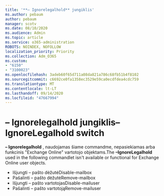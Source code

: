 ```yaml
---
title: '**– Ignorelegalhold** jungiklis'
ms.author: pebaum
author: pebaum
manager: scotv
ms.date: 08/10/2020
ms.audience: Admin
ms.topic: article
ms.service: o365-administration
ROBOTS: NOINDEX, NOFOLLOW
localization_priority: Priority
ms.collection: Adm_O365
ms.custom:
- "6150"
- "3100023"
ms.openlocfilehash: 3adeb60f65d711a08da821a786c68fb51b4f8102
ms.sourcegitcommit: c6692ce0fa1358ec3529e59ca0ecdfdea4cdc759
ms.translationtype: MT
ms.contentlocale: lt-LT
ms.lasthandoff: 09/14/2020
ms.locfileid: "47667994"
---
```

# <a name="ignorelegalhold-switch"></a><span data-ttu-id="07910-102">**– Ignorelegalhold** jungiklis</span><span class="sxs-lookup"><span data-stu-id="07910-102">**–IgnoreLegalhold** switch</span></span>

<span data-ttu-id="07910-103">**– Ignorelegalhold** , naudojamas šiame commandme, nepasiekiamas arba funkcinis "Exchange Online" vartotojo objektams.</span><span class="sxs-lookup"><span data-stu-id="07910-103">The **–IgnoreLegalhold** used in the following commandlet isn't available or functional for Exchange Online user objects.</span></span>

- <span data-ttu-id="07910-104">Išjungti – pašto dėžutė</span><span class="sxs-lookup"><span data-stu-id="07910-104">Disable-mailbox</span></span>
- <span data-ttu-id="07910-105">Pašalinti – pašto dėžutė</span><span class="sxs-lookup"><span data-stu-id="07910-105">Remove-mailbox</span></span>
- <span data-ttu-id="07910-106">Išjungti – pašto vartotojas</span><span class="sxs-lookup"><span data-stu-id="07910-106">Disable-mailuser</span></span>
- <span data-ttu-id="07910-107">Pašalinti – pašto vartotoją</span><span class="sxs-lookup"><span data-stu-id="07910-107">Remove-mailuser</span></span>